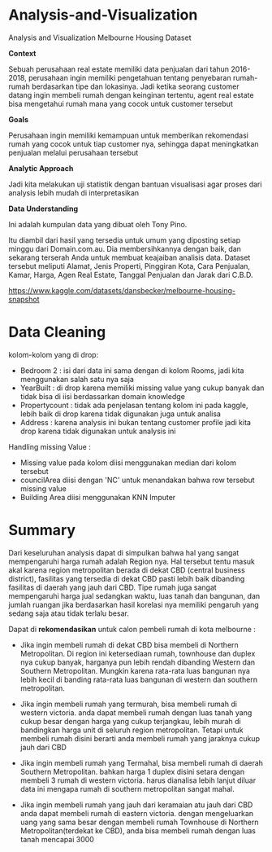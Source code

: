 # Analysis-and-Visualization
Analysis and Visualization Melbourne Housing Dataset

**Context**

Sebuah perusahaan real estate memiliki data penjualan dari tahun 2016-2018, perusahaan ingin memiliki pengetahuan tentang penyebaran rumah-rumah berdasarkan tipe dan lokasinya. Jadi ketika seorang customer datang ingin membeli rumah dengan keinginan tertentu, agent real estate bisa mengetahui rumah mana yang cocok untuk customer tersebut


**Goals**

Perusahaan ingin memiliki kemampuan untuk memberikan rekomendasi rumah yang cocok untuk tiap customer nya, sehingga dapat meningkatkan penjualan melalui perusahaan tersebut

**Analytic Approach**

Jadi kita melakukan uji statistik dengan bantuan visualisasi agar proses dari analysis lebih mudah di interpretasikan

**Data Understanding**

Ini adalah kumpulan data yang dibuat oleh Tony Pino.

Itu diambil dari hasil yang tersedia untuk umum yang diposting setiap minggu dari Domain.com.au. Dia membersihkannya dengan baik, dan sekarang terserah Anda untuk membuat keajaiban analisis data. Dataset tersebut meliputi Alamat, Jenis Properti, Pinggiran Kota, Cara Penjualan, Kamar, Harga, Agen Real Estate, Tanggal Penjualan dan Jarak dari C.B.D.

https://www.kaggle.com/datasets/dansbecker/melbourne-housing-snapshot

# Data Cleaning

kolom-kolom yang di drop:
* Bedroom 2 : isi dari data ini sama dengan di kolom Rooms, jadi kita menggunakan salah satu nya saja
* YearBuilt : di drop karena memiliki missing value yang cukup banyak dan tidak bisa di iisi berdassarkan domain knowledge
* Propertycount : tidak ada penjelasan tentang kolom ini pada kaggle, lebih baik di drop karena tidak digunakan juga untuk analisa
* Address : karena analysis ini bukan tentang customer profile jadi kita drop karena tidak digunakan untuk analysis ini

Handling missing Value :
* Missing value pada kolom diisi menggunakan median dari kolom tersebut
* councilArea diisi dengan 'NC' untuk menandakan bahwa row tersebut missing value
* Building Area diisi menggunakan KNN Imputer

# Summary

Dari keseluruhan analysis dapat di simpulkan bahwa hal yang sangat mempengaruhi harga rumah adalah Region nya. Hal tersebut tentu masuk akal karena region metropolitan berada di dekat CBD (central business district), fasilitas yang tersedia di dekat CBD pasti lebih baik dibanding fasilitas di daerah yang jauh dari CBD. Tipe rumah juga sangat mempengaruhi harga jual sedangkan waktu, luas tanah dan bangunan, dan jumlah ruangan jika berdasarkan hasil korelasi nya memiliki pengaruh yang sedang saja atau tidak terlalu besar.

Dapat di **rekomendasikan** untuk calon pembeli rumah di kota melbourne :

* Jika ingin membeli rumah di dekat CBD bisa membeli di Northern Metropolitan. Di region ini ketersediaan rumah, townhouse dan duplex nya cukup banyak, harganya pun lebih rendah dibanding  Western dan Southern Metropolitan. Mungkin karena rata-rata luas bangunan nya lebih kecil di banding rata-rata luas bangunan di western dan southern metropolitan.

* Jika ingin membeli rumah yang termurah, bisa membeli rumah di western victoria. anda dapat membeli rumah dengan luas tanah yang cukup besar dengan harga yang cukup terjangkau, lebih murah di bandingkan harga unit di seluruh region metropolitan. Tetapi untuk membeli rumah disini berarti anda membeli rumah yang jaraknya cukup jauh dari CBD

* Jika ingin membeli rumah yang Termahal, bisa membeli rumah di daerah Southern Metropolitan. bahkan harga 1 duplex disini setara dengan membeli 3 rumah di western victoria. harus dianalisa lebih lanjut diluar data ini mengapa rumah di southern metropolitan sangat mahal.

* Jika ingin membeli rumah yang jauh dari keramaian atu jauh dari CBD anda dapat membeli rumah di eastern victoria. dengan mengeluarkan uang yang sama besar dengan membeli rumah Townhouse di  Northern Metropolitan(terdekat ke CBD), anda bisa membeli rumah dengan luas tanah mencapai 3000
